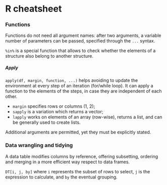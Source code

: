 # R cheatsheet

### Functions

Functions do not need all argument names: after two arguments, a variable number of parameters can be passed, specified through the `...` syntax.

`%in%` is a special function that allows to check whether the elements of a structure also belong to another structure.

##### Apply

`apply(df, margin, function, ...)` helps avoiding to update the environment at every step of an iteration (for/while loop). It can apply a function to the elements of the steps, in case they are independent of each other.

* `margin` specifies rows or columns (1, 2);
* `sapply` is a variation which returns a vector;
* `lapply` works on elements of an array (row-wise), returns a list, and can be generally used to create lists.

Additional arguments are permitted, yet they must be explicitly stated.



### Data wrangling and tidying

A data table modifies columns by reference, offering subsetting, ordering and merging in a more efficient way respect to data frames.

`DT[i, j, by]` where `i` represents the subset of rows to select, `j` is the expression to calculate, and `by` the eventual grouping.

